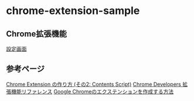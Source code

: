 # chrome-extension-sample

## Chrome拡張機能

[設定画面](chrome://extensions/)

## 参考ページ

[Chrome Extension の作り方 (その2: Contents Script)](https://qiita.com/sakaimo/items/6b7b464de4bdcad18802)
[Chrome Developers 拡張機能リファレンス](https://developer.chrome.com/docs/extensions/reference/)
[Google Chromeのエクステンションを作成する方法](https://ajike.github.io/build-chrome-extension/)
